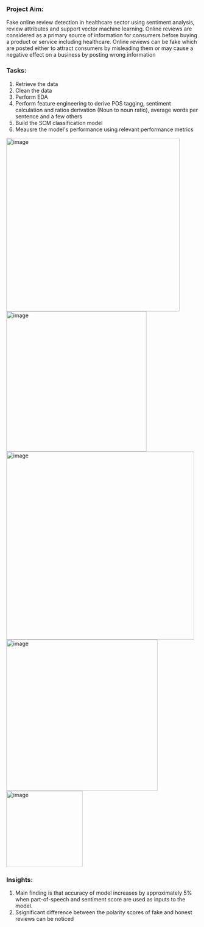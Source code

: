 ### Project Aim: 
Fake online review detection in healthcare sector using sentiment analysis, review attributes and support vector machine learning. Online reviews are considered as a primary source of information for consumers before buying a product or service including healthcare. Online reviews can be fake which are posted either to attract consumers by misleading them or may cause a negative effect on a business by posting wrong information

### Tasks:
1. Retrieve the data
2. Clean the data
3. Perform EDA
4. Perform feature engineering to derive POS tagging, sentiment calculation and ratios derivation (Noun to noun ratio), average words per sentence and a few others
5. Build the SCM classification model
6. Meausre the model's performance using relevant performance metrics

<img width="455" alt="image" src="https://github.com/user-attachments/assets/d0aca320-47e5-4102-b605-f78a9e2b3dbd"> <img width="368" alt="image"  src="https://github.com/user-attachments/assets/4e3aae05-bae8-4f00-9862-09677721d28d"> <img width="493" alt="image" src="https://github.com/user-attachments/assets/7bae46c5-b1af-4b97-86cb-b435f01ae136"> <img width="397" alt="image" src="https://github.com/user-attachments/assets/1f819fd7-9611-4e59-9eea-e7be070d367f"> <img width="200" alt="image" src="https://github.com/user-attachments/assets/33bde033-a18f-40e6-b429-a174a32bbeb0">


### Insights:
1. Main finding is that accuracy of model increases by approximately 5% when part-of-speech and sentiment score are used as inputs to the model.
2. Ssignificant difference between the polarity scores of fake and honest reviews can be noticed

